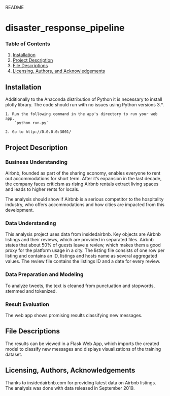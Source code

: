 README

# disaster_response_pipeline

### Table of Contents

1. [Installation](#installation)
2. [Project Description](#description)
3. [File Descriptions](#files)
4. [Licensing, Authors, and Acknowledgements](#licensing)

## Installation <a name="installation"></a>

Additionally to the Anaconda distribution of Python it is necessary to install plotly library. The code should run with no issues using Python versions 3.*.

    1. Run the following command in the app's directory to run your web app.
        `python run.py`

    2. Go to http://0.0.0.0:3001/

## Project Description <a name="description"></a>

### Business Understanding

Airbnb, founded as part of the sharing economy, enables everyone to rent out accommodations for short term. After it’s expansion in the last decade, the company faces criticism as rising Airbnb rentals extract living spaces and leads to higher rents for locals.

The analysis should show if Airbnb is a serious competitor to the hospitality industry, who offers accommodations and how cities are impacted from this development.

### Data Understanding

This analysis project uses data from insidedairbnb. Key objects are Airbnb listings and their reviews, which are provided in separated files. Airbnb states that about 50% of guests leave a review, which makes them a good proxy for the platform usage in a city. The listing file consists of one row per listing and contains an ID, listings and hosts name as several aggregated values. The review file contains the listings ID and a date for every review.

### Data Preparation and Modeling

To analyze tweets, the text is cleaned from punctuation and stopwords, stemmed and tokenized.

### Result Evaluation

The web app shows promising results classifying new messages.

## File Descriptions <a name="files"></a>

The results can be viewed in a Flask Web App, which imports the created model to classify new messages and displays visualizations of the training dataset.  


## Licensing, Authors, Acknowledgements<a name="licensing"></a>

Thanks to insidedairbnb.com for providing latest data on Airbnb listings. The analysis was done with data released in September 2019.
